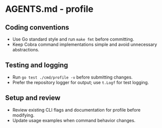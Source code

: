 # AGENTS.md - profile

## Coding conventions

- Use Go standard style and run `make fmt` before committing.
- Keep Cobra command implementations simple and avoid unnecessary abstractions.

## Testing and logging

- Run `go test ./cmd/profile -v` before submitting changes.
- Prefer the repository logger for output; use `t.Logf` for test logging.

## Setup and review

- Review existing CLI flags and documentation for profile before modifying.
- Update usage examples when command behavior changes.

